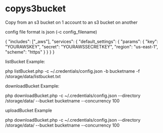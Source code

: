 copys3bucket
============

Copy from an s3 bucket on 1 account to an s3 bucket on another

config file format is json (-c config_filename) 

{
  "includes": ["_aws"],
  "services": {
      "default_settings": {
          "params": {
              "key": "YOURAWSKEY",
              "secret": "YOURAWSSECRETKEY",
              "region": "us-east-1",
              "scheme": "https"
          }
      }
  }
}


listBucket Example:

php listBucket.php -c ~/.credentials/config.json -b bucketname -f /storage/data/listbucket.txt


downloadBucket Example:

php downloadBucket.php -c ~/.credentials/config.json --directory /storage/data/ --bucket bucketname --concurrency 100 

uploadBucket Example

php downloadBucket.php -c ~/.credentials/config.json --directory /storage/data/ --bucket bucketname --concurrency 100 
